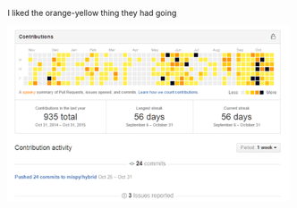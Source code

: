 I liked the orange-yellow thing they had going

![The GitHub contribution graph color scale has been tinted yellow and orange, instead of its usual green.](screenshot.png)